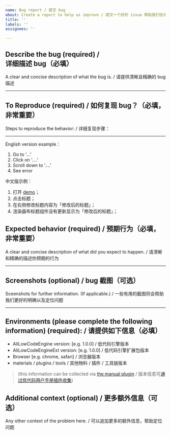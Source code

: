 ```yaml
---
name: Bug report / 提交 bug
about: Create a report to help us improve / 提交一个好的 issue 帮助我们优化引擎，[引擎的 issue 说明](https://www.yuque.com/lce/doc/yvlxhs)
title: ''
labels: ''
assignees: ''

---
```


## **Describe the bug (required)** / **详细描述 bug（必填）**

A clear and concise description of what the bug is. / 请提供清晰且精确的 bug 描述

---

## **To Reproduce (required)** / **如何复现 bug？（必填，非常重要）**

Steps to reproduce the behavior: / 详细复现步骤：

---

English version example：
1. Go to '...'
2. Click on '....'
3. Scroll down to '....'
4. See error

中文版示例：
1. 打开 [demo](http://lowcode-engine.cn/demo)；
2. 点击标题；
3. 在右侧修改标题内容为「修改后的标题」；
4. 渲染画布标题组件没有更新显示为「修改后的标题」；

## **Expected behavior (required)** / **预期行为（必填，非常重要）**
A clear and concise description of what did you expect to happen. / 请清晰和精确的描述你预期的行为

---

## **Screenshots (optional)** / **bug 截图（可选）**
Sceenshots for further information. (If applicable.) / 一些有用的截图将会帮助我们更好的明确以及定位问题

---

## **Environments (please complete the following information) (required):** / **请提供如下信息（必填）**
 - AliLowCodeEngine version: [e.g. 1.0.0] / 低代码引擎版本
 - AliLowCodeEngineExt version: [e.g. 1.0.0] / 低代码引擎扩展包版本
 - Browser [e.g. chrome, safari] / 浏览器版本
 - materials / plugins / tools / 其他物料 / 插件 / 工具链版本

> (this information can be collected via [the manual plugin](https://img.alicdn.com/imgextra/i1/O1CN0115zonY1IsgbkZ2ir7_!!6000000000949-2-tps-3066-1650.png) / 版本信息可[通过低代码用户手册插件收集](https://img.alicdn.com/imgextra/i1/O1CN0115zonY1IsgbkZ2ir7_!!6000000000949-2-tps-3066-1650.png))

## **Additional context (optional)** / **更多额外信息（可选）**
Any other context of the problem here. / 可以追加更多的额外信息，帮助定位问题
